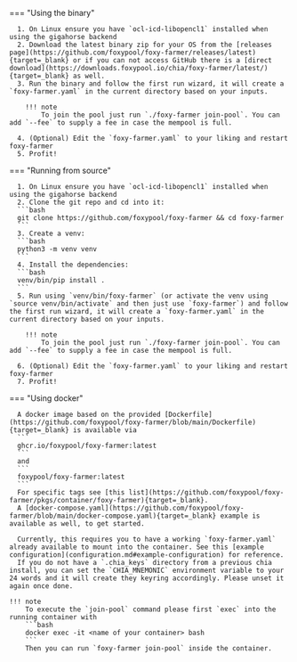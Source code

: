 === "Using the binary"

      1. On Linux ensure you have `ocl-icd-libopencl1` installed when using the gigahorse backend
      2. Download the latest binary zip for your OS from the [releases page](https://github.com/foxypool/foxy-farmer/releases/latest){target=_blank} or if you can not access GitHub there is a [direct download](https://downloads.foxypool.io/chia/foxy-farmer/latest/){target=_blank} as well.
      3. Run the binary and follow the first run wizard, it will create a `foxy-farmer.yaml` in the current directory based on your inputs.

        !!! note
            To join the pool just run `./foxy-farmer join-pool`. You can add `--fee` to supply a fee in case the mempool is full.

      4. (Optional) Edit the `foxy-farmer.yaml` to your liking and restart foxy-farmer
      5. Profit!

=== "Running from source"

      1. On Linux ensure you have `ocl-icd-libopencl1` installed when using the gigahorse backend
      2. Clone the git repo and cd into it: 
      ```bash
      git clone https://github.com/foxypool/foxy-farmer && cd foxy-farmer
      ```
      3. Create a venv:
      ```bash
      python3 -m venv venv
      ```
      4. Install the dependencies: 
      ```bash
      venv/bin/pip install .
      ```
      5. Run using `venv/bin/foxy-farmer` (or activate the venv using `source venv/bin/activate` and then just use `foxy-farmer`) and follow the first run wizard, it will create a `foxy-farmer.yaml` in the current directory based on your inputs.

        !!! note
            To join the pool just run `./foxy-farmer join-pool`. You can add `--fee` to supply a fee in case the mempool is full.

      6. (Optional) Edit the `foxy-farmer.yaml` to your liking and restart foxy-farmer
      7. Profit!

=== "Using docker"

      A docker image based on the provided [Dockerfile](https://github.com/foxypool/foxy-farmer/blob/main/Dockerfile){target=_blank} is available via
      ```
      ghcr.io/foxypool/foxy-farmer:latest
      ```
      and
      ```
      foxypool/foxy-farmer:latest
      ```
      For specific tags see [this list](https://github.com/foxypool/foxy-farmer/pkgs/container/foxy-farmer){target=_blank}.
      A [docker-compose.yaml](https://github.com/foxypool/foxy-farmer/blob/main/docker-compose.yaml){target=_blank} example is available as well, to get started.

      Currently, this requires you to have a working `foxy-farmer.yaml` already available to mount into the container. See this [example configuration](configuration.md#example-configuration) for reference.
      If you do not have a `.chia_keys` directory from a previous chia install, you can set the `CHIA_MNEMONIC` environment variable to your 24 words and it will create they keyring accordingly. Please unset it again once done.

    !!! note
        To execute the `join-pool` command please first `exec` into the running container with
        ```bash
        docker exec -it <name of your container> bash
        ```
        Then you can run `foxy-farmer join-pool` inside the container.

